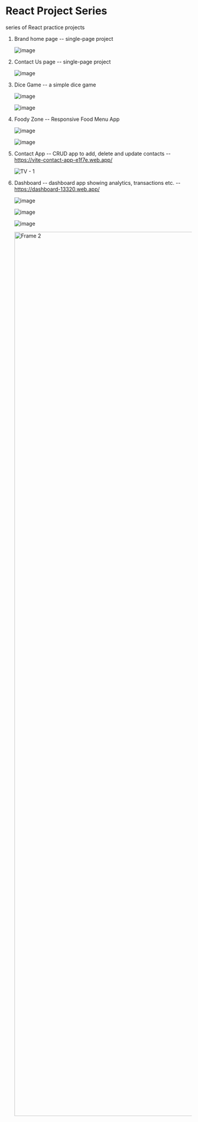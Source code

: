 # React Project Series
series of React practice projects

1. Brand home page
   -- single-page project
   
      ![image](https://github.com/VaishnavyMenon/react_mini_projects/assets/74608354/0a1b6373-d841-408b-b96e-5ba3bf50552c)


2. Contact Us page
   -- single-page project

   ![image](https://github.com/VaishnavyMenon/react_mini_projects/assets/74608354/2ba96fd4-60d8-45e0-b115-2913d3c8dcae)


3. Dice Game
   -- a simple dice game

   ![image](https://github.com/VaishnavyMenon/react_mini_projects/assets/74608354/56667059-048c-40ac-ae67-e9c778107c9e)

   ![image](https://github.com/VaishnavyMenon/react_mini_projects/assets/74608354/ae1ead95-6a5f-4adc-95eb-a59009d45cf2)


4. Foody Zone
   -- Responsive Food Menu App

   ![image](https://github.com/VaishnavyMenon/react_mini_projects/assets/74608354/6f449958-9827-467a-acce-fcf881f78e87)

   ![image](https://github.com/VaishnavyMenon/react_mini_projects/assets/74608354/5544f94e-02ee-4a32-b937-7679113603dd)


5. Contact App
   -- CRUD app to add, delete and update contacts
   -- https://vite-contact-app-e1f7e.web.app/

   ![TV - 1](https://github.com/VaishnavyMenon/react_mini_projects/assets/74608354/0afd85bb-8f07-4508-b7d5-efc6cf40362c)

   
7. Dashboard
   -- dashboard app showing analytics, transactions etc.
   -- https://dashboard-13320.web.app/
   
   ![image](https://github.com/VaishnavyMenon/react_mini_projects/assets/74608354/3314fe50-faeb-46fe-b5a1-2ba8f4f9fbb6)

   ![image](https://github.com/VaishnavyMenon/react_mini_projects/assets/74608354/1215ae55-4d02-4868-887e-ccf432e60b11)

   ![image](https://github.com/VaishnavyMenon/react_mini_projects/assets/74608354/f2cf4315-d71e-4d22-a462-4289e26ec4d2)

   <img width="2388" alt="Frame 2" src="https://github.com/VaishnavyMenon/react_mini_projects/assets/74608354/98e8d987-91cd-4b06-8236-1ade9c428ee1">

   
